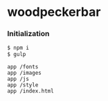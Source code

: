 # woodpeckerbar

### Initialization

```php
$ npm i
$ gulp
```

    app /fonts
    app /images
    app /js
    app /style
    app /index.html

